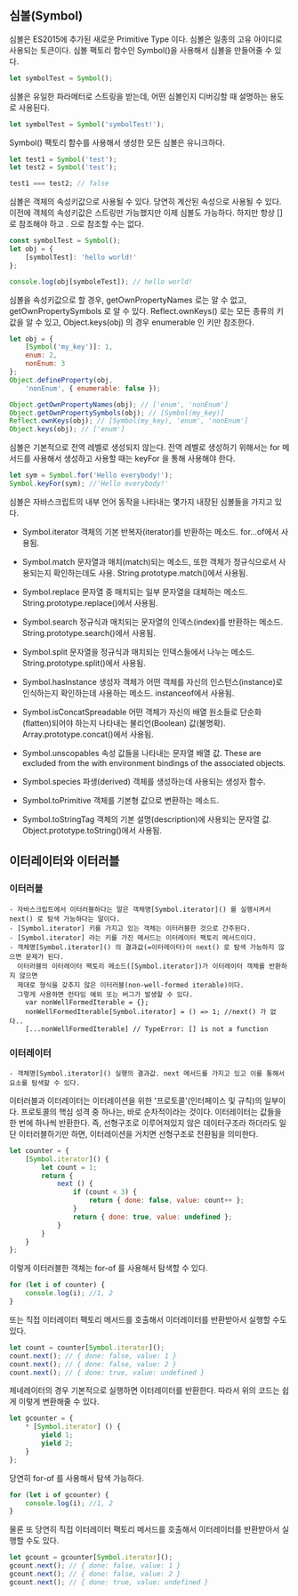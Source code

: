 ## 심볼(Symbol)
심볼은 ES2015에 추가된 새로운 Primitive Type 이다. 심볼은 일종의 고유 아이디로 사용되는 토큰이다. 심볼 팩토리 함수인 Symbol()을 사용해서 심볼을 만들어줄 수 있다.

```javascript
let symbolTest = Symbol();
```

심볼은 유일한 파라메터로 스트링을 받는데, 어떤 심볼인지 디버깅할 때 설명하는 용도로 사용된다.

```javascript
let symbolTest = Symbol('symbolTest!');
```

Symbol() 팩토리 함수를 사용해서 생성한 모든 심볼은 유니크하다.

```javascript
let test1 = Symbol('test');
let test2 = Symbol('test');

test1 === test2; // false
```

심볼은 객체의 속성키값으로 사용될 수 있다. 당연히 계산된 속성으로 사용될 수 있다.
이전에 객체의 속성키값은 스트링만 가능했지만 이제 심볼도 가능하다.
하지만 항상 [] 로 참조해야 하고 . 으로 참조할 수는 없다.

```javascript
const symbolTest = Symbol();
let obj = {
    [symbolTest]: 'hello world!'
};

console.log(obj[symboleTest]); // hello world!
```

심볼을 속성키값으로 할 경우, getOwnPropertyNames 로는 알 수 없고, getOwnPropertySymbols 로 알 수 있다.
Reflect.ownKeys() 로는 모든 종류의 키값을 알 수 있고, Object.keys(obj) 의 경우 enumerable 인 키만 참조한다.

```javascript
let obj = {
    [Symbol('my_key')]: 1,
    enum: 2,
    nonEnum: 3
};
Object.defineProperty(obj,
    'nonEnum', { enumerable: false });

Object.getOwnPropertyNames(obj); // ['enum', 'nonEnum']
Object.getOwnPropertySymbols(obj); // [Symbol(my_key)]
Reflect.ownKeys(obj); // [Symbol(my_key), 'enum', 'nonEnum']
Object.keys(obj); // ['enum']
```


심볼은 기본적으로 전역 레벨로 생성되지 않는다. 전역 레벨로 생성하기 위해서는 for 메서드를 사용해서 생성하고 사용할 때는 keyFor 을 통해 사용해야 한다.

```javascript
let sym = Symbol.for('Hello everybody!');
Symbol.keyFor(sym); //'Hello everybody!'
```

심볼은 자바스크립트의 내부 언어 동작을 나타내는 몇가지 내장된 심볼들을 가지고 있다.


- Symbol.iterator
    객체의 기본 반복자(iterator)를 반환하는 메소드. for...of에서 사용됨.

- Symbol.match
    문자열과 매치(match)되는 메소드, 또한 객체가 정규식으로서 사용되는지 확인하는데도 사용. String.prototype.match()에서 사용됨.

- Symbol.replace
    문자열 중 매치되는 일부 문자열을 대체하는 메소드. String.prototype.replace()에서 사용됨.

- Symbol.search
    정규식과 매치되는 문자열의 인덱스(index)를 반환하는 메소드. String.prototype.search()에서 사용됨.

- Symbol.split
    문자열을 정규식과 매치되는 인덱스들에서 나누는 메소드. String.prototype.split()에서 사용됨.

- Symbol.hasInstance
    생성자 객체가 어떤 객체를 자신의 인스턴스(instance)로 인식하는지 확인하는데 사용하는 메소드. instanceof에서 사용됨.

- Symbol.isConcatSpreadable
    어떤 객체가 자신의 배열 원소들로 단순화(flatten)되어야 하는지 나타내는 불리언(Boolean) 값(불명확). Array.prototype.concat()에서 사용됨.

- Symbol.unscopables
    속성 값들을 나타내는 문자열 배열 값. These are excluded from the with environment bindings of the associated objects.

- Symbol.species
    파생(derived) 객체를 생성하는데 사용되는 생성자 함수.

- Symbol.toPrimitive
    객체를 기본형 값으로 변환하는 메소드.

- Symbol.toStringTag
    객체의 기본 설명(description)에 사용되는 문자열 값. Object.prototype.toString()에서 사용됨.


  

  



## 이터레이터와 이터러블

### 이터러블
    - 자바스크립트에서 이터러블하다는 말은 객체명[Symbol.iterator]() 를 실행시켜서 next() 로 탐색 가능하다는 말이다.
    - [Symbol.iterator] 키를 가지고 있는 객체는 이터러블한 것으로 간주된다.
    - [Symbol.iterator] 라는 키를 가진 메서드는 이터레이터 팩토리 메서드이다.
    - 객체명[Symbol.iterator]() 의 결과값(=이터레이터)이 next() 로 탐색 가능하지 않으면 문제가 된다.
      이터러블의 이터레이터 팩토리 메소드([Symbol.iterator])가 이터레이터 객체를 반환하지 않으면 
      제대로 형식을 갖추지 않은 이터러블(non-well-formed iterable)이다.
      그렇게 사용하면 런타임 예외 또는 버그가 발생할 수 있다.
        var nonWellFormedIterable = {};
        nonWellFormedIterable[Symbol.iterator] = () => 1; //next() 가 없다..
        [...nonWellFormedIterable] // TypeError: [] is not a function


### 이터레이터
    - 객체명[Symbol.iterator]() 실행의 결과값. next 메서드를 가지고 있고 이를 통해서 요소를 탐색할 수 있다.

이터러블과 이터레이터는 이터레이션을 위한 '프로토콜'(인터페이스 및 규칙)의 일부이다. 프로토콜의 핵심 성격 중 하나는, 바로 순차적이라는 것이다.
이터레이터는 값들을 한 번에 하나씩 반환한다.
즉, 선형구조로 이루어져있지 않은 데이터구조라 하더라도 일단 이터러블하기만 하면, 이터레이션을 거치면 선형구조로 전환됨을 의미한다.

```javascript
let counter = {
    [Symbol.iterator]() {
        let count = 1;
        return {
            next () {
                if (count < 3) {
                    return { done: false, value: count++ };
                }
                return { done: true, value: undefined };
            }
        }
    }
};
```

이렇게 이터러블한 객체는 for-of 를 사용해서 탐색할 수 있다.

```javascript
for (let i of counter) {
    console.log(i); //1, 2
}
```

또는 직접 이터레이터 팩토리 메서드를 호출해서 이터레이터를 반환받아서 실행할 수도 있다.

```javascript
let count = counter[Symbol.iterator]();
count.next(); // { done: false, value: 1 }
count.next(); // { done: false, value: 2 }
count.next(); // { done: true, value: undefined }
```

제네레이터의 경우 기본적으로 실행하면 이터레이터를 반환한다.
따라서 위의 코드는 쉽게 이렇게 변환해줄 수 있다.

```javascript
let gcounter = {
    * [Symbol.iterator] () {
        yield 1;
        yield 2;
    }
};
```

당연히 for-of 를 사용해서 탐색 가능하다.

```javascript
for (let i of gcounter) {
    console.log(i); //1, 2
}
```

물론 또 당연히 직접 이터레이터 팩토리 메서드를 호출해서 이터레이터를 반환받아서 실행할 수도 있다.

```javascript
let gcount = gcounter[Symbol.iterator]();
gcount.next(); // { done: false, value: 1 }
gcount.next(); // { done: false, value: 2 }
gcount.next(); // { done: true, value: undefined }
```
